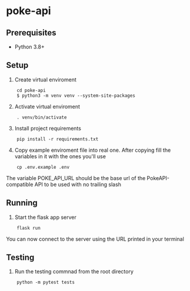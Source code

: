 # poke-api

## Prerequisites

* Python 3.8+

## Setup

1. Create virtual enviroment
```
    cd poke-api
    $ python3 -m venv venv --system-site-packages
```
2. Activate virtual enviroment
```
    . venv/bin/activate
```
3. Install project requirements
```
    pip install -r requirements.txt 
```
4. Copy example enviroment file into real one. After copying fill the variables in it with the ones you'll use
```
    cp .env.example .env
```

The variable POKE_API_URL should be the base url of the PokeAPI-compatible API to be used with no trailing slash

## Running

1. Start the flask app server
```
    flask run
```

You can now connect to the server using the URL printed in your terminal

## Testing

1. Run the testing commnad from the root directory
```
    python -m pytest tests
```
